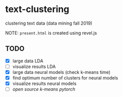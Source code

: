 # text-clustering
clustering text data (data mining fall 2019)

NOTE: `present.html` is created using revel.js

## TODO
- [x] large data LDA
- [ ] visualize results LDA
- [x] large data neural models (check k-means time)
- [x] find optimum number of clusters for neural models
- [x] visualize results neural models
- [ ] *open source k-means pytorch*
